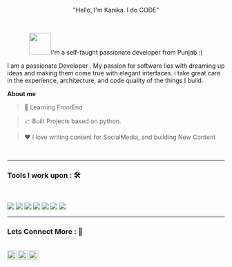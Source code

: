 <p align="center">"Hello, I'm Kanika. I do CODE" </p>

<br />
<p align="center"><img src="<img src="https://media.giphy.com/media/VgCDAzcKvsR6OM0uWg/giphy.gif" width="50">I'm a self-taught passionate  developer from Punjab :) </p>

<p>  I am a passionate Developer . My passion for software lies with dreaming up ideas and making them come true with elegant interfaces. i take great care in the experience, architecture, and code quality of the things I build.</p>




**About me**

> 💼 Learning FrontEnd

> 📈 Built Projects based on python.

>❤️ I love writing content for SocialMedia, and building New Content


  


  <br>
  <hr>
  
    
  ### Tools I work upon : 🛠
  <br>

<img src="https://img.shields.io/badge/c++%20-%2300599C.svg?&style=for-the-badge&logo=c%2B%2B&logoColor=white">   <img src="https://img.shields.io/badge/python%20-%2314354C.svg?&style=for-the-badge&logo=python&logoColor=white">   <img src="https://img.shields.io/badge/javascript%20-%23323330.svg?&style=for-the-badge&logo=javascript&logoColor=%23F7DF1E">   <img src="https://img.shields.io/badge/html5%20-%23E34F26.svg?&style=for-the-badge&logo=html5&logoColor=white">   <img src="https://img.shields.io/badge/css3%20-%231572B6.svg?&style=for-the-badge&logo=css3&logoColor=white">     <img src="https://img.shields.io/badge/bootstrap%20-%23563D7C.svg?&style=for-the-badge&logo=bootstrap&logoColor=white">    <img src="http://img.shields.io/badge/-VS%20Code-000000?style=for-the-badge&logo=Visual-studio-code&logoColor=blue"> 
<br>
  
  <hr>
  
  
   ### Lets Connect More : 🤙
  <br>
  <a href="https://www.instagram.com/026._.kanika/">
  <img align="left" alt="Kanika's Instagram" width="22px" src="https://raw.githubusercontent.com/hussainweb/hussainweb/main/icons/instagram.png" />
  </a>
    <a href="https://discord.gg/dkanika026#4534">
  <img align="left" alt="Kanika's Discord" width="22px" src="https://raw.githubusercontent.com/peterthehan/peterthehan/master/assets/discord.svg" />
  </a>

  <a href="https://www.linkedin.com/in/kanikadhawan026/">
  <img align="left" alt="Kanika's LinkedIN" width="22px" src="https://raw.githubusercontent.com/peterthehan/peterthehan/master/assets/linkedin.svg" />
  </a>



